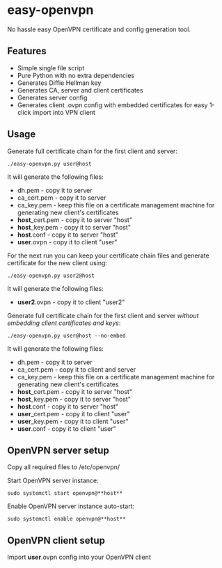 easy-openvpn
============

No hassle easy OpenVPN certificate and config generation tool.

Features
--------

* Simple single file script
* Pure Python with no extra dependencies
* Generates Diffie Hellman key
* Generates CA, server and client certificates
* Generates server config
* Generates client .ovpn config with embedded certificates for easy 1-click import into VPN client

Usage
-----

Generate full certificate chain for the first client and server:
```
./easy-openvpn.py user@host
```
It will generate the following files:
* dh.pem - copy it to server
* ca_cert.pem - copy it to server
* ca_key.pem - keep this file on a certificate management machine for generating new client's certificates
* **host**_cert.pem - copy it to server "host"
* **host**_key.pem - copy it to server "host"
* **host**.conf - copy it to server "host"
* **user**.ovpn - copy it to client "user"

For the next run you can keep your certificate chain files and generate certificate for the new client using:
```
./easy-openvpn.py user2@host
```
It will generate the following files:
* **user2**.ovpn - copy it to client "user2"

Generate full certificate chain for the first client and server *without embedding client certificates and keys*:
```
./easy-openvpn.py user@host --no-embed
```
It will generate the following files:
* dh.pem - copy it to server
* ca_cert.pem - copy it to client and server
* ca_key.pem - keep this file on a certificate management machine for generating new client's certificates
* **host**_cert.pem - copy it to server "host"
* **host**_key.pem - copy it to server "host"
* **host**.conf - copy it to server "host"
* **user**_cert.pem - copy it to client "user"
* **user**_key.pem - copy it to client "user"
* **user**.conf - copy it to client "user"

OpenVPN server setup
--------------------

Copy all required files to /etc/openvpn/

Start OpenVPN server instance:
```
sudo systemctl start openvpn@**host**
```

Enable OpenVPN server instance auto-start:
```
sudo systemctl enable openvpn@**host**
```

OpenVPN client setup
--------------------

Import **user**.ovpn config into your OpenVPN client
